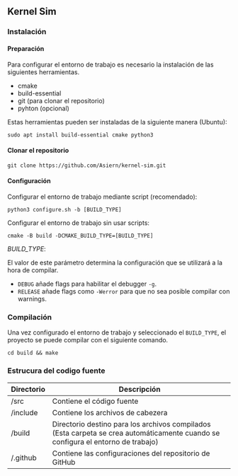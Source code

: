 ## Kernel Sim

### Instalación

#### Preparación

Para configurar el entorno de trabajo es necesario la instalación de las siguientes herramientas.

- cmake
- build-essential
- git (para clonar el repositorio)
- pyhton (opcional)

Estas herramientas pueden ser instaladas de la siguiente manera (Ubuntu): 
```
sudo apt install build-essential cmake python3
```

#### Clonar el repositorio

```
git clone https://github.com/Asiern/kernel-sim.git
```

#### Configuración

Configurar el entorno de trabajo mediante script (recomendado):

```
python3 configure.sh -b [BUILD_TYPE]
```

Configurar el entorno de trabajo sin usar scripts:

```
cmake -B build -DCMAKE_BUILD_TYPE=[BUILD_TYPE]
```

*BUILD_TYPE*:

El valor de este parámetro determina la configuración que se utilizará a la hora de compilar.

- `DEBUG` añade flags para habilitar el debugger `-g`.
- `RELEASE` añade flags como `-Werror` para que no sea posible compilar con warnings.

### Compilación

Una vez configurado el entorno de trabajo y seleccionado el `BUILD_TYPE`, el proyecto se puede compilar con el siguiente comando.
```
cd build && make
```

### Estrucura del codigo fuente

| Directorio | Descripción                                                                                                                      |
| ---------- | -------------------------------------------------------------------------------------------------------------------------------- |
| /src       | Contiene el código fuente                                                                                                        |
| /include   | Contiene los archivos de cabezera                                                                                                |
| /build     | Directorio destino para los archivos compilados (Esta carpeta se crea automáticamente cuando se configura el entorno de trabajo) |
| /.github   | Contiene las configuraciones del repositorio de GitHub                                                                           |


